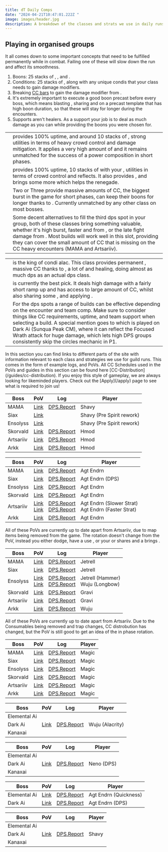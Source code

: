 ```yaml
---
title: dT Daily Comps
date: "2024-04-21T10:47:01.222Z "
image: images/header.jpg
description: A breakdown of the classes and strats we use in daily runs
---
```

 
## Playing in organised groups

It all comes down to some important concepts that need to be fulfilled permanently while in combat. Failing one of these will slow down the run and affect its smoothness.

1. Boons: 25 stacks of <Boon name="Might"/>, <Boon name="Fury"/>, <Boon name="Quickness"/> and <Boon name="Alacrity"/>.
2. Conditions: 25 stacks of <Condition name="vulnerability"/>, along with any unique condis that your class needs to gain damage modifiers.
3. Breaking [CC bars](guides/cc-distribution) to gain the damage modifier from <Effect name="Exposed"/>.
4. It's extremely important to execute a good boon precast before every boss, which means blasting <Boon name="Might"/>, sharing <Boon name="Quickness"/> and <Boon name="Alacrity"/> on a precast template that has high boon duration, so that these will stay for longer during the encounters.
5. Supports aren't healers. As a support your job is to deal as much damage as you can while providing the boons you were chosen for.

<Divider text="Compositions"/> 

<Card title="Shattered Observatory and Nightmare CM">

|                                                                                                                                                                                            |                                                                                                                                                                                                                                                                                                                                                                                                                                                                   |
| ------------------------------------------------------------------------------------------------------------------------------------------------------------------------------------------ | ----------------------------------------------------------------------------------------------------------------------------------------------------------------------------------------------------------------------------------------------------------------------------------------------------------------------------------------------------------------------------------------------------------------------------------------------------------------- |
| <Specialization name="Renegade" disableText/>                                                                                                                                              | <BuildLink build="Power Renegade" specialization="Renegade"/> provides 100% <Boon name="Alacrity"/> uptime, and around 10 stacks of <Boon name="Might"/>, strong utilities in terms of heavy crowd control and damage mitigation. It applies a very high amount of <Condition name="vulnerability"/> and it remains unmatched for the success of a power composition in short phases. <br/>                                                                       |
| <Specialization name="Scrapper" disableText/>                                                                                                                                              | <BuildLink build="Power Scrapper"  specialization="Scrapper"/> provides 100% <Boon name="Quickness"/> uptime, 10 stacks of <Boon name="Might"/> with your <Skill name="Blast Gyro"/> , utilities in terms of crowd control and reflects. It also provides <Skill name="Superspeed"/>, and brings some more <Condition name="vulnerability"/> which helps the renegade.<br/>                                                                                   |
| <Specialization name="Soulbeast" disableText/>                                                                                                                                             | Two or Three <BuildLink build="Power Soulbeast"  specialization="Soulbeast"/> provide massive amounts of CC, the biggest burst in the game for short phases, can keep their boons for longer thanks to <Trait name="Essence of Speed"/>. Currently unmatched by any other class on most bosses.                                                                                                                                                                         |
| <Specialization name="Weaver" disableText/><Specialization name="Dragonhunter" disableText/> | Some decent alternatives to fill the third dps spot in your group, both of these classes bring something valuable, whether it's high burst, faster <Condition name="vulnerability"/> and <Boon name="Aegis"/> from <BuildLink build="Power Dragonhunter"  specialization="Dragonhunter"/>, or the late fight damage from <BuildLink build="Power Weaver" specialization="Weaver"/>. Most builds will work well in this slot, providing they can cover the small amount of CC that is missing on the CC heavy encounters (MAMA and Artsariiv). |

</Card>
 
<Card title="Sunqua Peak CM and Silent Surf CM">

|                                                                                           |                                                                                                                                                                                                                                                                                                                                                    |
| ----------------------------------------------------------------------------------------- | -------------------------------------------------------------------------------------------------------------------------------------------------------------------------------------------------------------------------------------------------------------------------------------------------------------------------------------------------- |
| <Specialization name="Specter" disableText/>                                              | <BuildLink build="Condi Specter" specialization="Specter"/> is the king of condi alac. This class provides permanent <Boon name="Alacrity"/>, massive CC thanks to <Skill name="Basilisk Venom"/>, a lot of <Condition name="vulnerability"/> and healing, doing almost as much dps as an actual dps class. <br/> |
| <Specialization name="Harbinger" disableText/>       | <BuildLink build="Condi Harbinger"  specialization="Harbinger"/> is currently the best <Boon name="Quickness"/> pick. It deals high damage with a fairly short ramp up and has access to large amount of CC, whilst also sharing some <Boon name="Might"/>, and applying <Condition name="Vulnerability"/>.                                                         |
| <Specialization name="Harbinger" disableText/><Specialization name="Specter" disableText/><Specialization name="Holosmith" disableText/><Specialization name="Willbender" disableText/><Specialization name="Scrapper" disableText/>                                            | For the dps spots a range of builds can be effective depending on the encounter and team comp. Make sure to consider things like CC requirements, <Condition name="Vulnerability"/> uptime, and team support when selecting a build.  A special mention goes to <BuildLink build="Power Scrapper" specialization="Scrapper"/> which is played on Dark Ai (Sunqua Peak CM), where it can reflect the Focused Wrath attack for huge damage, which lets  high DPS groups consistently skip the circles mechanic in P1. |

</Card>

<Divider text="Useful Links"/>
In this section you can find links to different parts of the site with information relevant to each class and strategies we use for guild runs. This comes in the form of example logs, and PoVs. All CC Schedules used in the PoVs and guides in this section can be found here [CC-Distribution](/guides/cc-distribution). If you enjoy this style of gameplay, we are always looking for likeminded players. Check out the [Apply](/apply) page to see what is required to join us!

<Card title="Example 97+98 PoVs + Logs">

<Tabs>
<Tab specialization="Renegade">

| Boss      | PoV                                                            | Log                                                         | Player                    |
|-----------|----------------------------------------------------------------|-------------------------------------------------------------|---------------------------|
| MAMA      | [Link](https://youtu.be/6Wv3rpC7bxU?si=inkLkx2_IlaOsOSb)       | [DPS.Report](https://dps.report/VHzr-20240413-012320_mama)  | Shavy                     |
| Siax      | [Link](https://youtu.be/u921ZgeGQys?si=7sL5mV1qoXOXbf74&t=432) |                                                             | Shavy (Pre Spirit rework) |
| Ensolyss  | [Link](https://youtu.be/u921ZgeGQys?si=TfFvGNZVy6rkaBPI&t=468) |                                                             | Shavy (Pre Spirit rework) |
| Skorvald  | [Link](https://youtu.be/rZQHMonXqVg?si=unluit3ptjfw5C6O)       | [DPS.Report](https://dps.report/qgPT-20240404-195220_skor)  | Hmod                      |
| Artsariiv | [Link](https://youtu.be/rZQHMonXqVg?si=DI5-fnf1ao2cDkeY&t=87)  | [DPS.Report](https://dps.report/Qvcp-20240404-195824_arriv) | Hmod                      |
| Arkk      | [Link](https://youtu.be/rZQHMonXqVg?si=dOMmskNj6t1-9_GO&t=148) | [DPS.Report](https://dps.report/TsNx-20A240404-200150_arkk) | Hmod                      |


</Tab>

<Tab specialization="Scrapper">

| Boss      | PoV                                        | Log                                                         | Player  |
| --------- | ------------------------------------------ | ----------------------------------------------------------- | ------- |
| MAMA      | [Link](https://youtu.be/EEuJEPfhA_w?si=NiMsNKrciedLRAe3)       | [DPS.Report](https://dps.report/APdB-20240130-174854_mama)  | Agt Endrn |
| Siax      | [Link](https://youtu.be/cRx7MpLdrPU?si=w4ztd04idRidcxlc)       | [DPS.Report](https://dps.report/TqWL-20240112-224615_siax)  | Agt Endrn (DPS)  |
| Ensolyss  | [Link](https://youtu.be/6nasIFn00K4?si=o7Zko5-7EEspCpIg)       | [DPS.Report](https://dps.report/JNEX-20240308-003243_enso)  | Agt Endrn     |
| Skorvald  | [Link](https://youtu.be/OipE3PmFUAs?si=QQP0EOasdXR84AWc)       | [DPS.Report](https://dps.report/67U3-20240104-181418_skor)  | Agt Endrn     |
| Artsariiv | [Link](https://youtu.be/lcB2Eqn1n0Q?si=UpX_qRs4DSaODMSq) <br/> [Link](https://youtu.be/is5wsuCVv4w?si=UZd4OaZhAqiKkHar) | [DPS.Report](https://dps.report/t7A0-20240114-221537_arriv) <br/> [DPS.Report](https://dps.report/lici-20240316-013722_arriv) | Agt Endrn (Slower Strat) <br/> Agt Endrn (Faster Strat) |
| Arkk      | [Link](https://youtu.be/2yQfJYNS-0k?si=R3cKFj8uJC6kbpQN)       | [DPS.Report](https://dps.report/btSz-20240114-223226_arkk)  | Agt Endrn     |

</Tab>

<Tab specialization="Soulbeast">
<Information>
All of these PoVs are currently up to date apart from Artsariiv, due to map items being removed from the game. The rotation doesn't change from the PoV, instead you either dodge, have a <Specialization name="Dragonhunter"/> use <Skill name="Shield of Courage"/>, or your <Specialization name="Scrapper"/> or <Specialization name="Renegade"/> shares <Boon name="Stability"/> and a <Specialization name="Soulbeast"/> brings <Skill name="Stone Spirit"/>.
</Information>

| Boss      | PoV                                        | Log                                                         | Player  |
| --------- | ------------------------------------------ | ----------------------------------------------------------- | ------- |
| MAMA      | [Link](https://youtu.be/43Mte41xqS4?si=zvU3k15a9UHlCv2E)       | [DPS.Report](https://dps.report/nmt7-20240120-161225_mama)  | Jetrell     |
| Siax      | [Link](https://youtu.be/43Mte41xqS4?si=9zn7IhCxvyNsq98N&t=57)       | [DPS.Report](https://dps.report/EttO-20240112-214615_siax)  | Jetrell |
| Ensolyss  | [Link](https://youtu.be/43Mte41xqS4?si=ATun9mOe3BDjk4F6&t=90) <br/> [Link](https://www.youtube.com/watch?v=KnLTABI2kJo)     | [DPS.Report](https://dps.report/tv9N-20240120-162526_enso) <br/> [DPS.Report](https://dps.report/HJXn-20240201-192439_enso) | Jetrell (Hammer) <br/> Wuju (Longbow)     |
| Skorvald  | [Link](https://youtu.be/ZJl9dMpQ3Ns?si=5IIQU23GUoiFS9qC)       | [DPS.Report](https://dps.report/kmOJ-20240117-191920_skor)  | Gravi |
| Artsariiv | [Link](https://youtu.be/B8GTuFvKeD4?si=EKNjvZ_krpNAQGJb)       | [DPS.Report](https://dps.report/kjkL-20240117-195126_arriv) | Gravi |
| Arkk      | [Link](https://youtu.be/s3SsWQQILUM?si=0wwDsg8EG0HEbd2o) | [DPS.Report](https://dps.report/q4D8-20240114-223224_arkk)  | Wuju |

</Tab>
<Tab specialization="Dragonhunter">
<Information>
All of these PoVs are currently up to date apart from Artsariiv. Due to the Consumables being removed and trap changes, CC distrobution has changed, but the PoV is still good to get an idea of the in phase rotation.
</Information>

| Boss      | PoV                                        | Log                                                         | Player |
| --------- | ------------------------------------------ | ----------------------------------------------------------- | ------ |
| MAMA      | [Link](https://youtu.be/WYL-AKW5sXY?si=ePMLs7N1sLuZpYFw&t=20) | [DPS.Report](https://dps.report/nmt7-20240120-161225_mama)  | Magic  |
| Siax      | [Link](https://youtu.be/WYL-AKW5sXY?si=0f9Yt41MiLDOJ5eF&t=87) | [DPS.Report](https://dps.report/Jp88-20240113-000647_siax)  | Magic  |
| Ensolyss  | [Link](https://youtu.be/WYL-AKW5sXY?si=v1vxKVw95JeHrQAA&t=144) | [DPS.Report](https://dps.report/Qigu-20240113-001141_enso)  | Magic  |
| Skorvald  | [Link](https://youtu.be/WYL-AKW5sXY?si=9Z5qtszCMaS09Jy-&t=262)       | [DPS.Report](https://dps.report/6Luo-20240117-201926_skor)  | Magic  |
| Artsariiv | [Link](https://youtu.be/WYL-AKW5sXY?si=RAvlpiqmlBCNfGPn&t=345)  | [DPS.Report](https://dps.report/Xn34-20240124-200143_arriv) | Magic  |
| Arkk      | [Link](https://youtu.be/WYL-AKW5sXY?si=kULCQocWIxzidxJK&t=424) | [DPS.Report](https://dps.report/3rZ4-20240117-203308_arkk)  | Magic  |

</Tab>
</Tabs>

</Card>

<Card title="Example 99+100CM PoVs + Logs">

<Tabs>
<Tab specialization="Specter">

| Boss         | PoV                                  | Log                                                      | Player |
| ------------ | ------------------------------------ | -------------------------------------------------------- | ------ |
| Elemental Ai |                                      |                                                          |        |
| Dark Ai      | [Link](https://youtu.be/xw5L81ow9-U?si=BhiS2Xo8m7IsnQic) | [DPS.Report](https://dps.report/mf8g-20240203-203815_ai) | Wuju (Alacrity)    |
| Kanaxai |                                      |                                                          |        |


</Tab>
<Tab specialization="Harbinger">

| Boss         | PoV                                  | Log                                                      | Player |
| ------------ | ------------------------------------ | -------------------------------------------------------- | ------ |
| Elemental Ai |                                      |                                                          |        |
| Dark Ai      | [Link](https://youtu.be/24BkETxUT-Q?si=UniPjn6OI3NqnDnB) | [DPS.Report](https://dps.report/9oti-20240225-215732_ai) | Neno (DPS)    |
| Kanaxai |                                      |                                                          |        |

</Tab>
<Tab specialization="Scrapper">

| Boss         | PoV                                  | Log                                                      | Player |
| ------------ | ------------------------------------ | -------------------------------------------------------- | ------ |
| Elemental Ai      | [Link](https://youtu.be/kMfMWhly_gc?si=ujela9DK7SJPxl2j) | [DPS.Report](https://dps.report/TqLR-20240118-191001_ai) | Agt Endrn (Quickness) |
| Dark Ai      | [Link](https://youtu.be/7bEhRqtyO54?si=MVcVrMZVPT2n_ooW) | [DPS.Report](https://dps.report/2OI7-20240310-205514_ai) | Agt Endrn (DPS)  |

</Tab>
<Tab specialization="Holosmith">

| Boss         | PoV                                  | Log                                                      | Player |
| ------------ | ------------------------------------ | -------------------------------------------------------- | ------ |
| Elemental Ai |                                      |                                                          |        |
| Dark Ai      | [Link](https://youtu.be/bAYiZXz2oHA?si=L3_3hMJobmagvroe) | [DPS.Report](https://dps.report/mf8g-20240203-203815_ai) | Shavy    |
| Kanaxai |                                      |                                                          |        |

</Tab>
</Tabs>
</Card>

